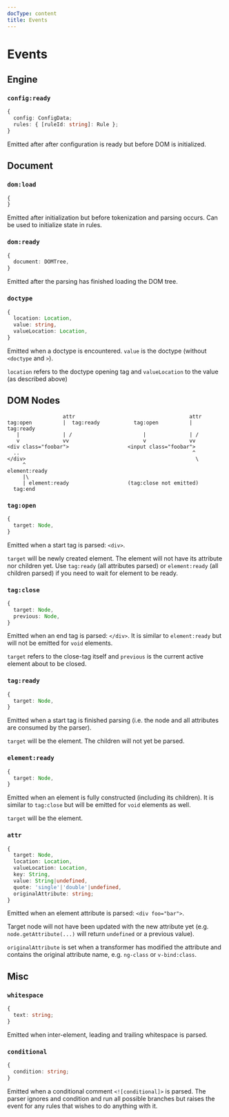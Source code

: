 ```yaml
---
docType: content
title: Events
---
```


# Events

## Engine

### `config:ready`

```typescript
{
  config: ConfigData;
  rules: { [ruleId: string]: Rule };
}
```

Emitted after after configuration is ready but before DOM is initialized.

## Document

### `dom:load`

```typescript
{
}
```

Emitted after initialization but before tokenization and parsing occurs. Can be
used to initialize state in rules.

### `dom:ready`

```typescript
{
  document: DOMTree,
}
```

Emitted after the parsing has finished loading the DOM tree.

### `doctype`

```typescript
{
  location: Location,
  value: string,
  valueLocation: Location,
}
```

Emitted when a doctype is encountered. `value` is the doctype (without
`<doctype` and `>`).

`location` refers to the doctype opening tag and `valueLocation` to the value
(as described above)

## DOM Nodes

```plaintext
                  attr                                     attr
tag:open          |  tag:ready           tag:open          |  tag:ready
   |              | /                       |              | /
   v              vv                        v              vv
<div class="foobar">                   <input class="foobar">
  ..                                                        ^
</div>                                                       \
     ^                                                        element:ready
     |\
     | element:ready                   (tag:close not emitted)
  tag:end
```

### `tag:open`

```typescript
{
  target: Node,
}
```

Emitted when a start tag is parsed: `<div>`.

`target` will be newly created element.
The element will not have its attribute nor children yet.
Use `tag:ready` (all attributes parsed) or `element:ready` (all children parsed) if you need to wait for element to be ready.

### `tag:close`

```typescript
{
  target: Node,
  previous: Node,
}
```

Emitted when an end tag is parsed: `</div>`.
It is similar to `element:ready` but will not be emitted for `void` elements.

`target` refers to the close-tag itself and `previous` is the current active element about to be closed.

### `tag:ready`

```typescript
{
  target: Node,
}
```

Emitted when a start tag is finished parsing (i.e. the node and all attributes are consumed by the parser).

`target` will be the element.
The children will not yet be parsed.

### `element:ready`

```typescript
{
  target: Node,
}
```

Emitted when an element is fully constructed (including its children).
It is similar to `tag:close` but will be emitted for `void` elements as well.

`target` will be the element.

### `attr`

```typescript
{
  target: Node,
  location: Location,
  valueLocation: Location,
  key: String,
  value: String|undefined,
  quote: 'single'|'double'|undefined,
  originalAttribute: string;
}
```

Emitted when an element attribute is parsed: `<div foo="bar">`.

Target node will not have been updated with the new attribute yet (e.g. `node.getAttribute(...)` will return `undefined` or a previous value).

`originalAttribute` is set when a transformer has modified the attribute and contains the original attribute name, e.g. `ng-class` or `v-bind:class`.

## Misc

### `whitespace`

```typescript
{
  text: string;
}
```

Emitted when inter-element, leading and trailing whitespace is parsed.

### `conditional`

```typescript
{
  condition: string;
}
```

Emitted when a conditional comment `<![conditional]>` is parsed. The parser
ignores and condition and run all possible branches but raises the event for any
rules that wishes to do anything with it.
